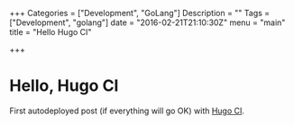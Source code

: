 +++
Categories = ["Development", "GoLang"]
Description = ""
Tags = ["Development", "golang"]
date = "2016-02-21T21:10:30Z"
menu = "main"
title = "Hello Hugo CI"

+++

# Hello, Hugo CI

First autodeployed post (if everything will go OK) with [Hugo CI].

[Hugo CI]: https://github.com/sainaen/hugo-ci
